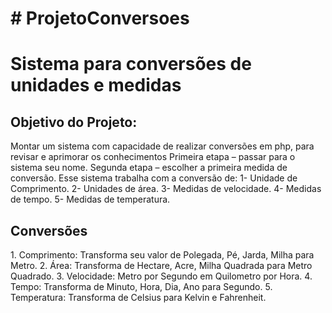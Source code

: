 <h1># ProjetoConversoes</h1>
<h1>Sistema para conversões de unidades e medidas</h1>

<h2>Objetivo do Projeto:</h2> Montar um sistema com capacidade de realizar conversões em php, para revisar e aprimorar os conhecimentos
Primeira etapa – passar para o sistema seu nome.
Segunda etapa – escolher a primeira medida de conversão.
Esse sistema trabalha com a conversão de:
1- Unidade de Comprimento.
2- Unidades de área.
3- Medidas de velocidade.
4- Medidas de tempo.
5- Medidas de temperatura.

<h2>Conversões</h2>
1.	Comprimento: Transforma seu valor de Polegada, Pé,  Jarda, Milha para Metro.
2.	Área: Transforma de Hectare, Acre, Milha Quadrada para Metro Quadrado.
3.	Velocidade: Metro por Segundo em Quilometro por Hora.
4.	Tempo: Transforma de Minuto, Hora, Dia, Ano para Segundo.
5.	Temperatura: Transforma de Celsius para Kelvin e Fahrenheit.
